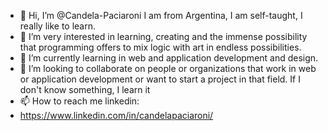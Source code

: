 - 👋 Hi, I’m @Candela-Paciaroni I am from Argentina, I am self-taught, I really like to learn.
- 👀  I’m very interested in learning, creating and the immense possibility that programming offers to mix logic with art in endless possibilities.
- 🌱 I’m currently learning in web and application development and design.
- 💞️ I’m looking to collaborate on people or organizations that work in web or application development or want to start a project in that field. If I don't know something, I learn it
- 📫 How to reach me linkedin: 
- https://www.linkedin.com/in/candelapaciaroni/

<!---
Candela-Paciaroni/Candela-Paciaroni is a ✨ special ✨ repository because its `README.md` (this file) appears on your GitHub profile.
You can click the Preview link to take a look at your changes.
--->
